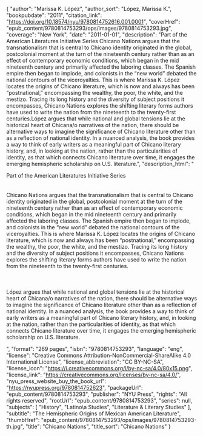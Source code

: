 {
  "author": "Marissa K. López",
  "author_sort": "López, Marissa K.",
  "bookpubdate": "2011",
  "citation_link": "https://doi.org/10.18574/nyu/9780814752616.001.0001",
  "coverHref": "epub_content/9780814753293/ops/images/9780814753293.jpg",
  "coverage": "New York",
  "date": "2011-01-01",
  "description": "Part of the American Literatures Initiative Series  Chicano Nations argues that the transnationalism that is central to Chicano identity originated in the global, postcolonial moment at the turn of the nineteenth century rather than as an effect of contemporary economic conditions, which began in the mid nineteenth century and primarily affected the laboring classes. The Spanish empire then began to implode, and colonists in the “new world” debated the national contours of the viceroyalties. This is where Marissa K. López locates the origins of Chicano literature, which is now and always has been “postnational,” encompassing the wealthy, the poor, the white, and the mestizo. Tracing its long history and the diversity of subject positions it encompasses, Chicano Nations explores the shifting literary forms authors have used to write the nation from the nineteenth to the twenty-first centuries.López argues that while national and global tensions lie at the historical heart of Chicana/o narratives of the nation, there should be alternative ways to imagine the significance of Chicano literature other than as a reflection of national identity. In a nuanced analysis, the book provides a way to think of early writers as a meaningful part of Chicano literary history, and, in looking at the nation, rather than the particularities of identity, as that which connects Chicano literature over time, it engages the emerging hemispheric scholarship on U.S. literature.",
  "description_html": "<p>Part of the American Literatures Initiative Series  <br><br><br>Chicano Nations argues that the transnationalism that is central to Chicano identity originated in the global, postcolonial moment at the turn of the nineteenth century rather than as an effect of contemporary economic conditions, which began in the mid nineteenth century and primarily affected the laboring classes. The Spanish empire then began to implode, and colonists in the “new world” debated the national contours of the viceroyalties. This is where Marissa K. López locates the origins of Chicano literature, which is now and always has been “postnational,” encompassing the wealthy, the poor, the white, and the mestizo. Tracing its long history and the diversity of subject positions it encompasses, Chicano Nations explores the shifting literary forms authors have used to write the nation from the nineteenth to the twenty-first centuries.<br><br><br><br>López argues that while national and global tensions lie at the historical heart of Chicana/o narratives of the nation, there should be alternative ways to imagine the significance of Chicano literature other than as a reflection of national identity. In a nuanced analysis, the book provides a way to think of early writers as a meaningful part of Chicano literary history, and, in looking at the nation, rather than the particularities of identity, as that which connects Chicano literature over time, it engages the emerging hemispheric scholarship on U.S. literature.</p>",
  "format": "269 pages",
  "isbn": "9780814753293",
  "language": "eng",
  "license": "Creative Commons Attribution-NonCommercial-ShareAlike 4.0 International License",
  "license_abbreviation": "CC BY-NC-SA",
  "license_icon": "https://i.creativecommons.org/l/by-nc-sa/4.0/80x15.png",
  "license_link": "https://creativecommons.org/licenses/by-nc-sa/4.0/",
  "nyu_press_website_buy_the_book_url": "https://nyupress.org/9780814752623",
  "packageUrl": "epub_content/9780814753293",
  "publisher": "NYU Press",
  "rights": "All rights reserved",
  "rootUrl": "epub_content/9780814753293",
  "series": null,
  "subjects": [
    "History",
    "Latino\\a Studies",
    "Literature & Literary Studies"
  ],
  "subtitle": "The Hemispheric Origins of Mexican American Literature",
  "thumbHref": "epub_content/9780814753293/ops/images/9780814753293-th.jpg",
  "title": "Chicano Nations",
  "title_sort": "Chicano Nations"
}
